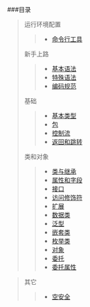 ###目录

> 运行环境配置
> > * [命令行工具](doc/使用命令行工具编译Kotlin代码.md)
>
> 新手上路
>
> > * [基本语法](doc/基本语法.md)
> > * [特殊语法](doc/特殊语法.md)
> > * [编码规范](doc/编码规范.md)
>
>   基础
> > * [基本类型](doc/基本类型.md)
> > * [包](doc/包.md)
> > * [控制流](doc/控制流.md)
> > * [返回和跳转](doc/返回和跳转.md)
>
> 类和对象
> > * [类与继承](doc/类与继承.md)
> > * [属性和字段](doc/属性和字段.md)
> > * [接口](doc/接口.md)
> > * [访问修饰符](doc/访问修饰符.md)
> > * [扩展](doc/扩展.md)
> > * [数据类](doc/数据类.md)
> > * [泛型](doc/泛型.md)
> > * [嵌套类](doc/嵌套类.md)
> > * [枚举类](doc/枚举类.md)
> > * [对象](doc/对象.md)
> > * [委托](doc/委托.md)
> > * [委托属性](doc/委托属性.md)


>
> 其它
> > * [空安全](doc/空安全.md)
